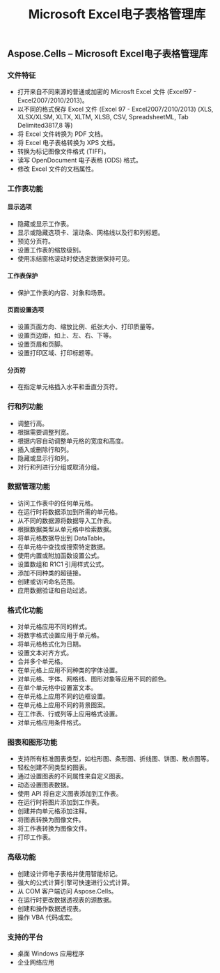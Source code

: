 ﻿---
title: Microsoft Excel电子表格管理库
type: docs
weight: 20
url: /zh/net/microsoft-excel-spreadsheet-management-library/
---
## **Aspose.Cells – Microsoft Excel电子表格管理库**
### **文件特征**
- 打开来自不同来源的普通或加密的 Microsft Excel 文件 (Excel97 - Excel2007/2010/2013)。
- 以不同的格式保存 Excel 文件 (Excel 97 - Excel2007/2010/2013) (XLS, XLSX/XLSM, XLTX, XLTM, XLSB, CSV, SpreadsheetML, Tab Delimited3817,8 等)
- 将 Excel 文件转换为 PDF 文档。
- 将 Excel 电子表格转换为 XPS 文档。
- 转换为标记图像文件格式 (TIFF)。
- 读写 OpenDocument 电子表格 (ODS) 格式。
- 修改 Excel 文件的文档属性。
### **工作表功能**
#### **显示选项**
- 隐藏或显示工作表。
- 显示或隐藏选项卡、滚动条、网格线以及行和列标题。
- 预览分页符。
- 设置工作表的缩放级别。
- 使用冻结窗格滚动时使选定数据保持可见。
#### **工作表保护**
- 保护工作表的内容、对象和场景。
#### **页面设置选项**
- 设置页面方向、缩放比例、纸张大小、打印质量等。
- 设置页边距，如上、左、右、下等。
- 设置页眉和页脚。
- 设置打印区域、打印标题等。
#### **分页符**
- 在指定单元格插入水平和垂直分页符。
### **行和列功能**
- 调整行高。
- 根据需要调整列宽。
- 根据内容自动调整单元格的宽度和高度。
- 插入或删除行和列。
- 隐藏或显示行和列。
- 对行和列进行分组或取消分组。
### **数据管理功能**
- 访问工作表中的任何单元格。
- 在运行时将数据添加到所需的单元格。
- 从不同的数据源将数据导入工作表。
- 根据数据类型从单元格中检索数据。
- 将单元格数据导出到 DataTable。
- 在单元格中查找或搜索特定数据。
- 使用内置或附加函数设置公式。
- 设置数组和 R1C1 引用样式公式。
- 添加不同种类的超链接。
- 创建或访问命名范围。
- 应用数据验证和自动过滤。
### **格式化功能**
- 对单元格应用不同的样式。
- 将数字格式设置应用于单元格。
- 将单元格格式化为日期。
- 设置文本对齐方式。
- 合并多个单元格。
- 在单元格上应用不同种类的字体设置。
- 对单元格、字体、网格线、图形对象等应用不同的颜色。
- 在单个单元格中设置富文本。
- 在单元格上应用不同的边框设置。
- 在单元格上应用不同的背景图案。
- 在工作表、行或列等上应用格式设置。
- 对单元格应用条件格式。
### **图表和图形功能**
- 支持所有标准图表类型，如柱形图、条形图、折线图、饼图、散点图等。
- 轻松创建不同类型的图表。
- 通过设置图表的不同属性来自定义图表。
- 动态设置图表数据。
- 使用 API 将自定义图表添加到工作表。
- 在运行时将图片添加到工作表。
- 创建并向单元格添加注释。
- 将图表转换为图像文件。
- 将工作表转换为图像文件。
- 打印工作表。
### **高级功能**
- 创建设计师电子表格并使用智能标记。
- 强大的公式计算引擎可快速进行公式计算。
- 从 COM 客户端访问 Aspose.Cells。
- 在运行时更改数据透视表的源数据。
- 创建和操作数据透视表。
- 操作 VBA 代码或宏。
### **支持的平台**
- 桌面 Windows 应用程序
- 企业网络应用
